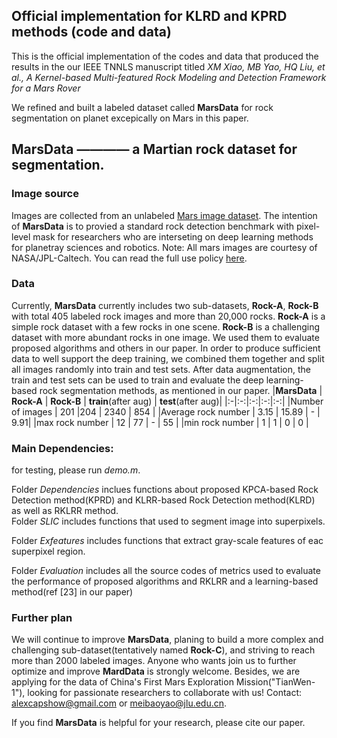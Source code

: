 ## Official implementation for KLRD and KPRD methods (code and data)
This is the official implementation of the codes and data that produced the results in the our IEEE TNNLS manuscript titled
*XM Xiao, MB Yao, HQ Liu, et al., A Kernel-based Multi-featured Rock Modeling and Detection Framework for a Mars Rover*

We refined and built a labeled dataset called **MarsData** for rock segmentation on planet excepically on Mars in this paper.
## MarsData  ———— a Martian rock dataset for segmentation.
### Image source
Images are collected from an unlabeled [Mars image dataset](https://dominikschmidt.xyz/mars32k/). The intention of **MarsData** is to provied a standard rock detection benchmark with pixel-level mask for researchers who are interseting on deep learning methods for planetray sciences and robotics. Note: All mars images are courtesy of NASA/JPL-Caltech. You can read the full use policy [here](https://www.jpl.nasa.gov/jpl-image-use-policy).

### Data 
Currently, **MarsData** currently includes two sub-datasets, **Rock-A**, **Rock-B** with total 405 labeled rock images and more than 20,000 rocks. **Rock-A** is a simple rock dataset with a few rocks in one scene. **Rock-B** is a challenging dataset with more abundant rocks in one image. We used them to evaluate proposed algorithms and others in our paper. In order to produce sufficient data to well support the deep training, we combined them together and split all images randomly into train and test sets. After data augmentation, the train and test sets can be used to train and evaluate the deep learning-based rock segmentation methods, as mentioned in our paper. 
|**MarsData** | **Rock-A** | **Rock-B** | **train**(after aug) | **test**(after aug)|
|:-|:-:|:-:|:-:|:-:|
|Number of images     | 201  |204     | 2340 | 854 |
|Average rock number     | 3.15 | 15.89  | -   | 9.91|
|max rock number      | 12   | 77     | -   | 55  | 
|min rock number      | 1    | 1      | 0   |  0  | 

### Main Dependencies:
for testing, please run *demo.m*.  

Folder *Dependencies* inclues functions about proposed KPCA-based Rock Detection method(KPRD) and KLRR-based Rock Detection method(KLRD) as well as RKLRR method.  
Folder *SLIC* includes functions that used to segment image into superpixels.  

Folder *Exfeatures* includes functions that extract gray-scale features of eac superpixel region.  

Folder *Evaluation* includes all the source codes of metrics used to evaluate the performance of proposed algorithms and RKLRR and a learning-based method(ref [23] in our paper)

### Further plan
We will continue to improve **MarsData**, planing to build a more complex and challenging sub-dataset(tentatively named **Rock-C**), and striving to reach more than 2000 labeled images. Anyone who wants join us to further optimize and improve **MardData** is strongly welcome. Besides, we are applying for the data of China's First Mars Exploration Mission("TianWen-1"), looking for passionate researchers to collaborate with us! Contact: alexcapshow@gmail.com or meibaoyao@jlu.edu.cn. 

If you find **MarsData** is helpful for your research, please cite our paper.

